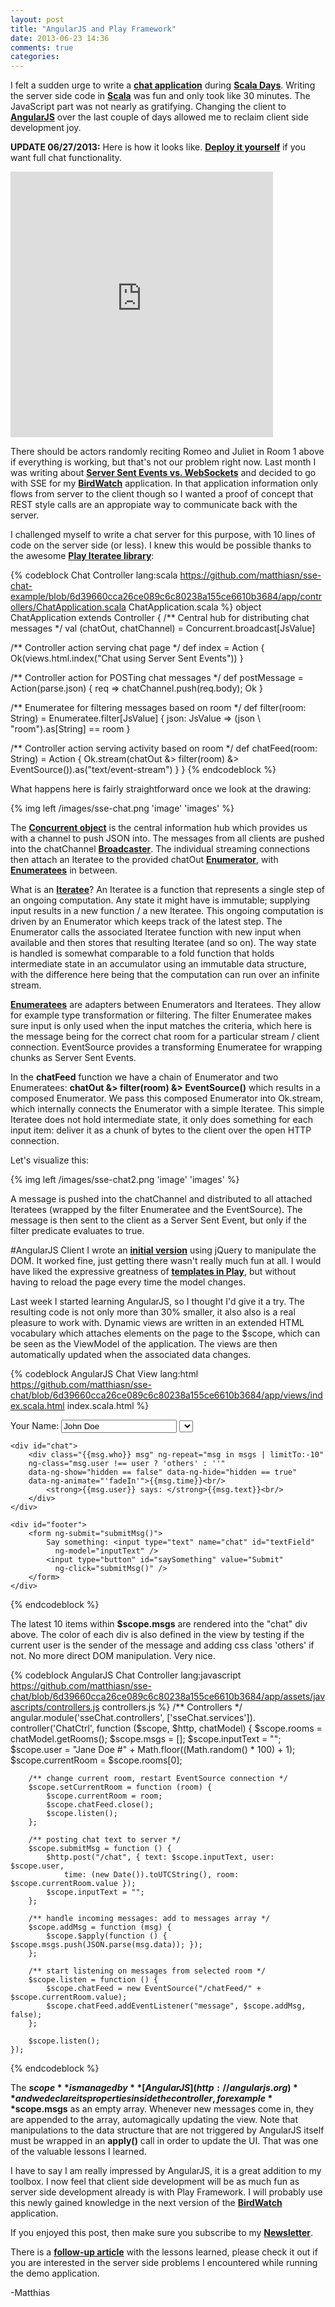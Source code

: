 ```yaml
---
layout: post
title: "AngularJS and Play Framework"
date: 2013-06-23 14:36
comments: true
categories: 
---
```

I felt a sudden urge to write a **[chat application](http://bit.ly/sse-chat-github)** during **[Scala Days](http://scaladays.org)**. Writing the server side code in **[Scala](http://www.scala-lang.org)** was fun and only took like 30 minutes. The JavaScript part was not nearly as gratifying. Changing the client to **[AngularJS](http://angularjs.org)** over the last couple of days allowed me to reclaim client side development joy. 

<!-- more -->

**UPDATE 06/27/2013:** Here is how it looks like. **[Deploy it yourself](https://github.com/matthiasn/sse-chat/)** if you want full chat functionality.

<iframe width="420" height="425" src="http://birdwatch.matthiasnehlsen.com:9001/" frameborder="0" allowfullscreen></iframe>

There should be actors randomly reciting Romeo and Juliet in Room 1 above if everything is working, but that's not our problem right now. Last month I was writing about **[Server Sent Events vs. WebSockets](http://matthiasnehlsen.com/blog/2013/05/01/server-sent-events-vs-websockets/)** and decided to go with SSE for my **[BirdWatch](http://bit.ly/BirdWatch)** application. In that application information only flows from server to the client though so I wanted a proof of concept that REST style calls are an appropiate way to communicate back with the server.
 
I challenged myself to write a chat server for this purpose, with 10 lines of code on the server side (or less). I knew this would be possible thanks to the awesome **[Play Iteratee library](http://www.playframework.com/documentation/2.1.1/Iteratees)**:

{% codeblock Chat Controller lang:scala https://github.com/matthiasn/sse-chat-example/blob/6d39660cca26ce089c6c80238a155ce6610b3684/app/controllers/ChatApplication.scala ChatApplication.scala %}
object ChatApplication extends Controller {
  /** Central hub for distributing chat messages */
  val (chatOut, chatChannel) = Concurrent.broadcast[JsValue]

  /** Controller action serving chat page */
  def index = Action { Ok(views.html.index("Chat using Server Sent Events")) }

  /** Controller action for POSTing chat messages */
  def postMessage = Action(parse.json) { req => chatChannel.push(req.body); Ok }

  /** Enumeratee for filtering messages based on room */
  def filter(room: String) = Enumeratee.filter[JsValue] { 
    json: JsValue => (json \ "room").as[String] == room 
  }

  /** Controller action serving activity based on room */
  def chatFeed(room: String) = Action { 
    Ok.stream(chatOut &> filter(room) &> EventSource()).as("text/event-stream") 
  } 
}
{% endcodeblock %}

What happens here is fairly straightforward once we look at the drawing:

{% img left /images/sse-chat.png 'image' 'images' %}

The **[Concurrent object](https://github.com/playframework/Play20/tree/2.1.0/framework/src/iteratees/src/main/scala/play/api/libs/iteratee/Concurrent.scala)** is the central information hub which provides us with a channel to push JSON into. The messages from all clients are pushed into the chatChannel **[Broadcaster](http://www.playframework.com/documentation/api/2.1.1/scala/index.html#play.api.libs.iteratee.Concurrent$$Broadcaster)**. The individual streaming connections then attach an Iteratee to the provided chatOut **[Enumerator](http://www.playframework.com/documentation/api/2.1.1/scala/index.html#play.api.libs.iteratee.Enumerator)**, with **[Enumeratees](http://www.playframework.com/documentation/api/2.1.1/scala/index.html#play.api.libs.iteratee.Enumeratee)**  in between.

What is an **[Iteratee](http://www.playframework.com/documentation/api/2.1.1/scala/index.html#play.api.libs.iteratee.Iteratee)**? An Iteratee is a function that represents a single step of an ongoing computation. Any state it might have is immutable; supplying input results in a new function / a new Iteratee. This ongoing computation is driven by an Enumerator which keeps track of the latest step. The Enumerator calls the associated Iteratee function with new input when available and then stores that resulting Iteratee (and so on). The way state is handled is somewhat comparable to a fold function that holds intermediate state in an accumulator using an immutable data structure, with the difference here being that the computation can run over an infinite stream. 

**[Enumeratees](http://www.playframework.com/documentation/api/2.1.1/scala/index.html#play.api.libs.iteratee.Enumeratee)** are adapters between Enumerators and Iteratees. They allow for example type transformation or filtering. The filter Enumeratee makes sure input is only used when the input matches the criteria, which here is the message being for the correct chat room for a particular stream / client connection. EventSource provides a transforming Enumeratee for wrapping chunks as Server Sent Events.

In the **chatFeed** function we have a chain of Enumerator and two Enumeratees: **chatOut &> filter(room) &> EventSource()** which results in a composed Enumerator. We pass this composed Enumerator into Ok.stream, which internally connects the Enumerator with a simple Iteratee. This simple Iteratee does not hold intermediate state, it only does something for each input item: deliver it as a chunk of bytes to the client over the open HTTP connection.

Let's visualize this:

{% img left /images/sse-chat2.png 'image' 'images' %}

A message is pushed into the chatChannel and distributed to all attached Iteratees (wrapped by the filter Enumeratee and the EventSource). The message is then sent to the client as a Server Sent Event, but only if the filter predicate evaluates to true.

#AngularJS Client
I wrote an **[initial version](https://github.com/matthiasn/sse-chat/blob/0af191e628a450ca8fd4d41bcbff382011cd0a13/app/assets/javascripts/main.js)** using jQuery to manipulate the DOM. It worked fine, just getting there wasn't really much fun at all. I would have liked the expressive greatness of **[templates in Play](http://www.playframework.com/documentation/2.1.1/ScalaTemplates)**, but without having to reload the page every time the model changes.

Last week I started learning AngularJS, so I thought I'd give it a try. The resulting code is not only more than 30% smaller, it also also is a real pleasure to work with. Dynamic views are written in an extended HTML vocabulary which attaches elements on the page to the $scope, which can be seen as the ViewModel of the application. The views are then automatically updated when the associated data changes. 

{% codeblock AngularJS Chat View lang:html https://github.com/matthiasn/sse-chat/blob/6d39660cca26ce089c6c80238a155ce6610b3684/app/views/index.scala.html index.scala.html %}
<div ng-controller="ChatCtrl">
    <div id="header">
        Your Name: <input type="text" name="user" id="userField" value="John Doe" 
          ng-model="user" />
        <select ng-model="currentRoom" ng-change="setCurrentRoom(currentRoom)" 
          ng-options="r.name for r in rooms"></select>
    </div>

    <div id="chat">
        <div class="{{msg.who}} msg" ng-repeat="msg in msgs | limitTo:-10"
        ng-class="msg.user !== user ? 'others' : ''"
        data-ng-show="hidden == false" data-ng-hide="hidden == true"
        data-ng-animate="'fadeIn'">{{msg.time}}<br/>
            <strong>{{msg.user}} says: </strong>{{msg.text}}<br/>
        </div>
    </div>

    <div id="footer">
        <form ng-submit="submitMsg()">
            Say something: <input type="text" name="chat" id="textField" 
              ng-model="inputText" />
            <input type="button" id="saySomething" value="Submit" 
              ng-click="submitMsg()" />
        </form>
    </div>
</div>        
{% endcodeblock %}

The latest 10 items within **$scope.msgs** are rendered into the "chat" div above. The color of each div is also defined in the view by testing if the current user is the sender of the message and adding css class 'others' if not. No more direct DOM manipulation. Very nice.

{% codeblock AngularJS Chat Controller lang:javascript https://github.com/matthiasn/sse-chat/blob/6d39660cca26ce089c6c80238a155ce6610b3684/app/assets/javascripts/controllers.js controllers.js %}
/** Controllers */
angular.module('sseChat.controllers', ['sseChat.services']).
    controller('ChatCtrl', function ($scope, $http, chatModel) {
        $scope.rooms = chatModel.getRooms();
        $scope.msgs = [];
        $scope.inputText = "";
        $scope.user = "Jane Doe #" + Math.floor((Math.random() * 100) + 1);
        $scope.currentRoom = $scope.rooms[0];

        /** change current room, restart EventSource connection */
        $scope.setCurrentRoom = function (room) {
            $scope.currentRoom = room;
            $scope.chatFeed.close();
            $scope.listen();
        };

        /** posting chat text to server */
        $scope.submitMsg = function () {
            $http.post("/chat", { text: $scope.inputText, user: $scope.user,
                time: (new Date()).toUTCString(), room: $scope.currentRoom.value });
            $scope.inputText = "";
        };

        /** handle incoming messages: add to messages array */
        $scope.addMsg = function (msg) { 
            $scope.$apply(function () { $scope.msgs.push(JSON.parse(msg.data)); });
        };

        /** start listening on messages from selected room */
        $scope.listen = function () {
            $scope.chatFeed = new EventSource("/chatFeed/" + $scope.currentRoom.value);
            $scope.chatFeed.addEventListener("message", $scope.addMsg, false);
        };

        $scope.listen();
    });
{% endcodeblock %}

The **$scope** is managed by **[AngularJS](http://angularjs.org)** and we declare its properties inside the controller, for example **$scope.msgs** as an empty array. Whenever new messages come in, they are appended to the array, automagically updating the view. Note that manipulations to the data structure that are not triggered by AngularJS itself must be wrapped in an **apply()** call in order to update the UI. That was one of the valuable lessons I learned.

I have to say I am really impressed by AngularJS, it is a great addition to my toolbox. I now feel that client side development will be as much fun as server side development already is with Play Framework. I will probably use this newly gained knowledge in the next version of the **[BirdWatch](http://bit.ly/BirdWatch)** application.

If you enjoyed this post, then make sure you subscribe to my **<a href="http://eepurl.com/y0HWv" target="_blank">Newsletter</a>**. 

There is a **[follow-up article](http://matthiasnehlsen.com/blog/2013/07/03/angularjs-and-play-maintenance/)** with the lessons learned, please check it out if you are interested in the server side problems I encountered while running the demo application.

-Matthias